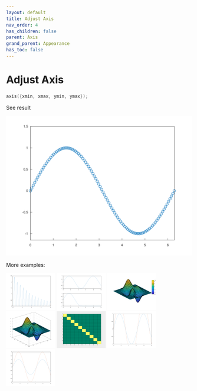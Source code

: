 ```yaml
---
layout: default
title: Adjust Axis
nav_order: 4
has_children: false
parent: Axis
grand_parent: Appearance
has_toc: false
---
```

# Adjust Axis

```cpp
axis({xmin, xmax, ymin, ymax});
```


See result

[![example_axis_1](axis/axis_1.svg)](https://github.com/alandefreitas/matplotplusplus/blob/master/examples/appearance/axis/axis/axis_1.cpp)

More examples:
    
[![example_axis_2](axis/axis_2_thumb.png)](https://github.com/alandefreitas/matplotplusplus/blob/master/examples/appearance/axis/axis/axis_2.cpp)  [![example_axis_3](axis/axis_3_thumb.png)](https://github.com/alandefreitas/matplotplusplus/blob/master/examples/appearance/axis/axis/axis_3.cpp)  [![example_axis_4](axis/axis_4_thumb.png)](https://github.com/alandefreitas/matplotplusplus/blob/master/examples/appearance/axis/axis/axis_4.cpp)  [![example_axis_5](axis/axis_5_thumb.png)](https://github.com/alandefreitas/matplotplusplus/blob/master/examples/appearance/axis/axis/axis_5.cpp)  [![example_axis_6](axis/axis_6_thumb.png)](https://github.com/alandefreitas/matplotplusplus/blob/master/examples/appearance/axis/axis/axis_6.cpp)  [![example_axis_7](axis/axis_7_thumb.png)](https://github.com/alandefreitas/matplotplusplus/blob/master/examples/appearance/axis/axis/axis_7.cpp)  [![example_axis_8](axis/axis_8_thumb.png)](https://github.com/alandefreitas/matplotplusplus/blob/master/examples/appearance/axis/axis/axis_8.cpp)

  



<!-- Generated with mdsplit: https://github.com/alandefreitas/mdsplit -->
